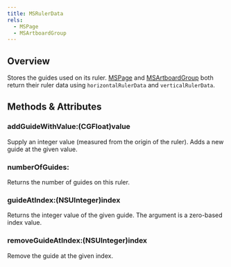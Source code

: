 ```yaml
---
title: MSRulerData
rels:
  - MSPage
  - MSArtboardGroup
---
```


## Overview

Stores the guides used on its ruler. [MSPage](/docs/MSPage/) and [MSArtboardGroup](/docs/MSArtboardGroup/) both return their ruler data using `horizontalRulerData` and `verticalRulerData`.

## Methods & Attributes

### addGuideWithValue:(CGFloat)value

Supply an integer value (measured from the origin of the ruler). Adds a new guide at the given value.

### numberOfGuides:

Returns the number of guides on this ruler.

### guideAtIndex:(NSUInteger)index

Returns the integer value of the given guide. The argument is a zero-based index value.

### removeGuideAtIndex:(NSUInteger)index

Remove the guide at the given index.
